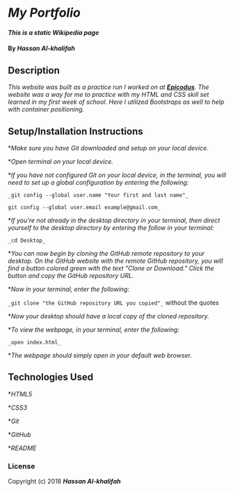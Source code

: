 # _My Portfolio_

#### _This is a static Wikipedia page_

#### By _**Hassan Al-khalifah**_

## Description

_This website was built as a practice run I worked on at [**Epicodus**](https://www.epicodus.com/). The website was a way for me to practice with my HTML and CSS skill set learned in my first week of school. Here I utilized Bootstraps as well to help with container positioning._

## Setup/Installation Instructions

*_Make sure you have Git downloaded and setup on your local device._

*_Open terminal on your local device._

*_If you have not configured Git on your local device, in the terminal, you will need to set up a global configuration by entering the following:_

```
_git config --global user.name "Your first and last name"_

git config --global user.email example@gmail.com_
```
*_If you're not already in the desktop directory in your terminal, then direct yourself to the desktop directory by entering the follow in your terminal:_

`_cd Desktop_`

*_You can now begin by cloning the GitHub remote repository to your desktop. On the GitHub website with the remote GitHub repository, you will find a button colored green with the text "Clone or Download." Click the button and copy the GitHub repository URL._

*_Now in your terminal, enter the following:_

`_git clone "the GitHub repository URL you copied"_` without the quotes

*_Now your desktop should have a local copy of the cloned repository._

*_To view the webpage, in your terminal, enter the following:_

`_open index.html_`

*_The webpage should simply open in your default web browser._

## Technologies Used

*_HTML5_

*_CSS3_

*_Git_

*_GitHub_

*_README_

### License

Copyright (c) 2018 **_Hassan Al-khalifah_**

